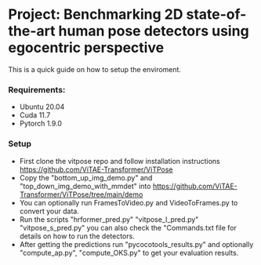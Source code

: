 # Project: Benchmarking 2D state-of-the-art human pose detectors using egocentric perspective

This is a quick guide on how to setup the enviroment.

### Requirements:
* Ubuntu 20.04
* Cuda 11.7
* Pytorch 1.9.0
### Setup
* First clone the vitpose repo and follow installation instructions https://github.com/ViTAE-Transformer/ViTPose
* Copy the "bottom_up_img_demo.py" and "top_down_img_demo_with_mmdet" into https://github.com/ViTAE-Transformer/ViTPose/tree/main/demo
* You can optionally run FramesToVideo.py and VideoToFrames.py to convert your data.
* Run the scripts "hrformer_pred.py" "vitpose_l_pred.py" "vitpose_s_pred.py" you can also check the "Commands.txt file for details on how to run the detectors.
* After getting the predictions run "pycocotools_results.py" and optionally "compute_ap.py", "compute_OKS.py" to get your evaluation results.
